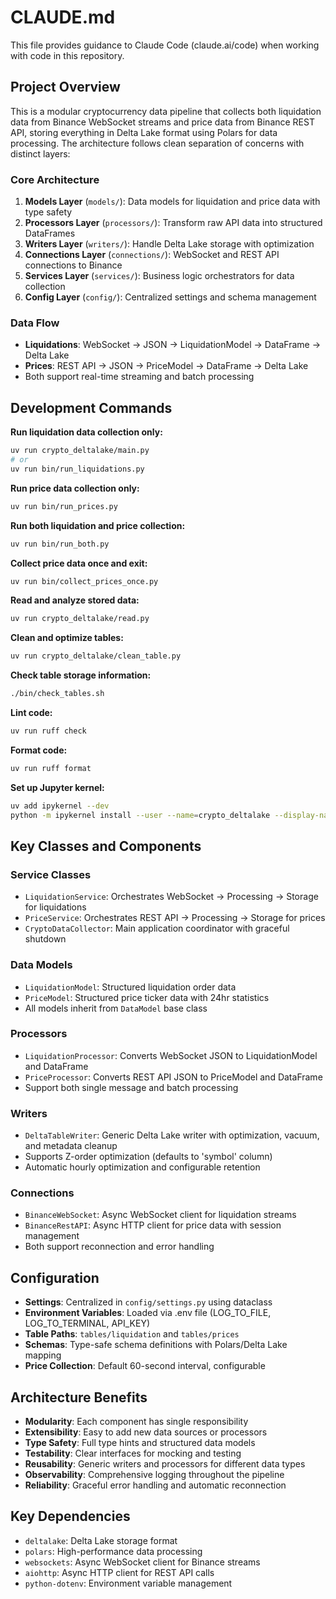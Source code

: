 # CLAUDE.md

This file provides guidance to Claude Code (claude.ai/code) when working with code in this repository.

## Project Overview

This is a modular cryptocurrency data pipeline that collects both liquidation data from Binance WebSocket streams and price data from Binance REST API, storing everything in Delta Lake format using Polars for data processing. The architecture follows clean separation of concerns with distinct layers:

### Core Architecture

1. **Models Layer** (`models/`): Data models for liquidation and price data with type safety
2. **Processors Layer** (`processors/`): Transform raw API data into structured DataFrames
3. **Writers Layer** (`writers/`): Handle Delta Lake storage with optimization
4. **Connections Layer** (`connections/`): WebSocket and REST API connections to Binance
5. **Services Layer** (`services/`): Business logic orchestrators for data collection
6. **Config Layer** (`config/`): Centralized settings and schema management

### Data Flow

- **Liquidations**: WebSocket → JSON → LiquidationModel → DataFrame → Delta Lake
- **Prices**: REST API → JSON → PriceModel → DataFrame → Delta Lake
- Both support real-time streaming and batch processing

## Development Commands

**Run liquidation data collection only:**
```bash
uv run crypto_deltalake/main.py
# or
uv run bin/run_liquidations.py
```

**Run price data collection only:**
```bash
uv run bin/run_prices.py
```

**Run both liquidation and price collection:**
```bash
uv run bin/run_both.py
```

**Collect price data once and exit:**
```bash
uv run bin/collect_prices_once.py
```

**Read and analyze stored data:**
```bash
uv run crypto_deltalake/read.py
```

**Clean and optimize tables:**
```bash
uv run crypto_deltalake/clean_table.py
```

**Check table storage information:**
```bash
./bin/check_tables.sh
```

**Lint code:**
```bash
uv run ruff check
```

**Format code:**
```bash
uv run ruff format
```

**Set up Jupyter kernel:**
```bash
uv add ipykernel --dev
python -m ipykernel install --user --name=crypto_deltalake --display-name=crypto_deltalake
```

## Key Classes and Components

### Service Classes
- `LiquidationService`: Orchestrates WebSocket → Processing → Storage for liquidations
- `PriceService`: Orchestrates REST API → Processing → Storage for prices
- `CryptoDataCollector`: Main application coordinator with graceful shutdown

### Data Models
- `LiquidationModel`: Structured liquidation order data
- `PriceModel`: Structured price ticker data with 24hr statistics
- All models inherit from `DataModel` base class

### Processors
- `LiquidationProcessor`: Converts WebSocket JSON to LiquidationModel and DataFrame
- `PriceProcessor`: Converts REST API JSON to PriceModel and DataFrame
- Support both single message and batch processing

### Writers
- `DeltaTableWriter`: Generic Delta Lake writer with optimization, vacuum, and metadata cleanup
- Supports Z-order optimization (defaults to 'symbol' column)
- Automatic hourly optimization and configurable retention

### Connections
- `BinanceWebSocket`: Async WebSocket client for liquidation streams
- `BinanceRestAPI`: Async HTTP client for price data with session management
- Both support reconnection and error handling

## Configuration

- **Settings**: Centralized in `config/settings.py` using dataclass
- **Environment Variables**: Loaded via .env file (LOG_TO_FILE, LOG_TO_TERMINAL, API_KEY)
- **Table Paths**: `tables/liquidation` and `tables/prices`
- **Schemas**: Type-safe schema definitions with Polars/Delta Lake mapping
- **Price Collection**: Default 60-second interval, configurable

## Architecture Benefits

- **Modularity**: Each component has single responsibility
- **Extensibility**: Easy to add new data sources or processors
- **Type Safety**: Full type hints and structured data models
- **Testability**: Clear interfaces for mocking and testing
- **Reusability**: Generic writers and processors for different data types
- **Observability**: Comprehensive logging throughout the pipeline
- **Reliability**: Graceful error handling and automatic reconnection

## Key Dependencies

- `deltalake`: Delta Lake storage format
- `polars`: High-performance data processing 
- `websockets`: Async WebSocket client for Binance streams
- `aiohttp`: Async HTTP client for REST API calls
- `python-dotenv`: Environment variable management